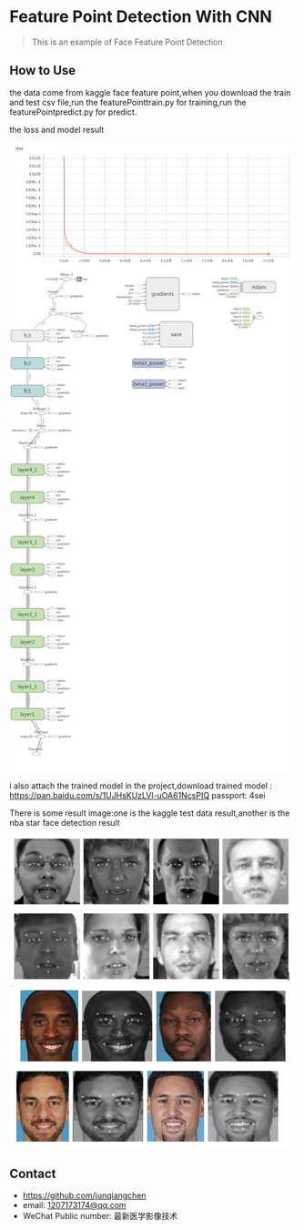 # Feature Point Detection With CNN
> This is an example of Face Feature Point Detection

## How to Use

the data come from kaggle face feature point,when you download the train and test csv file,run the featurePointtrain.py for training,run the featurePointpredict.py for predict.

the loss and model result

![](loss.png)
![](model.png)

i also attach the trained model in the project,download trained model : https://pan.baidu.com/s/1UJHsKUzLVl-uOA61NcsPIQ passport: 4sei

There is some result image:one is the kaggle test data result,another is the nba star face detection result

![](result_kaggle.png)
![](reslut_nba.png)

## Contact
* https://github.com/junqiangchen
* email: 1207173174@qq.com
* WeChat Public number: 最新医学影像技术
